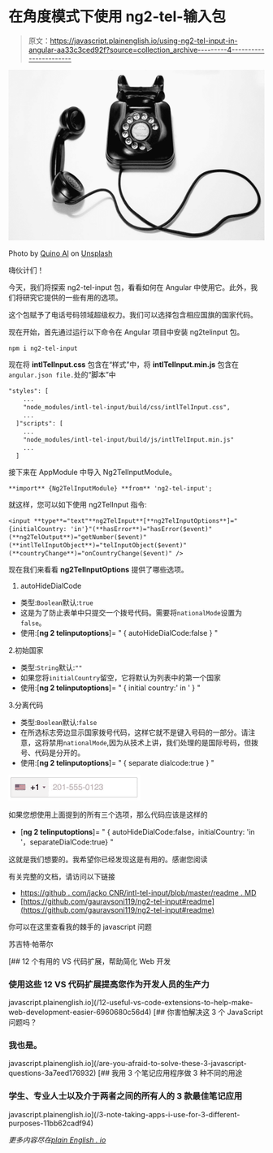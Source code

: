 # 在角度模式下使用 ng2-tel-输入包

> 原文：<https://javascript.plainenglish.io/using-ng2-tel-input-in-angular-aa33c3ced92f?source=collection_archive---------4----------------------->

![](img/0631cbded1f866e4e6a1c12889276bf8.png)

Photo by [Quino Al](https://unsplash.com/@quinoal?utm_source=medium&utm_medium=referral) on [Unsplash](https://unsplash.com?utm_source=medium&utm_medium=referral)

嗨伙计们！

今天，我们将探索 ng2-tel-input 包，看看如何在 Angular 中使用它。此外，我们将研究它提供的一些有用的选项。

这个包赋予了电话号码领域超级权力。我们可以选择包含相应国旗的国家代码。

现在开始，首先通过运行以下命令在 Angular 项目中安装 ng2telinput 包。

```
npm i ng2-tel-input
```

现在将 **intlTelInput.css** 包含在“样式”中，将 **intlTelInput.min.js** 包含在`angular.json file.`处的“脚本”中

```
"styles": [
    ...
    "node_modules/intl-tel-input/build/css/intlTelInput.css",
    ...
  ]"scripts": [
    ...
    "node_modules/intl-tel-input/build/js/intlTelInput.min.js"
    ...
  ]
```

接下来在 AppModule 中导入 Ng2TelInputModule。

```
**import** {Ng2TelInputModule} **from** 'ng2-tel-input';
```

就这样，您可以如下使用 ng2TelInput 指令:

```
<input **type**="text"**ng2TelInput**[**ng2TelInputOptions**]="{initialCountry: 'in'}"(**hasError**)="hasError($event)"(**ng2TelOutput**)="getNumber($event)"(**intlTelInputObject**)="telInputObject($event)"(**countryChange**)="onCountryChange($event)" />
```

现在我们来看看 **ng2TelInputOptions** 提供了哪些选项。

1.  autoHideDialCode

*   类型:`Boolean`默认:`true`
*   这是为了防止表单中只提交一个拨号代码。需要将`nationalMode`设置为`false`。
*   使用:[**ng 2 telinputoptions**]= " { autoHideDialCode:false } "

2.初始国家

*   类型:`String`默认:`""`
*   如果您将`initialCountry`留空，它将默认为列表中的第一个国家
*   使用:[**ng 2 telinputoptions**]= " { initial country:' in ' } "

3.分离代码

*   类型:`Boolean`默认:`false`
*   在所选标志旁边显示国家拨号代码，这样它就不是键入号码的一部分。请注意，这将禁用`nationalMode`,因为从技术上讲，我们处理的是国际号码，但拨号、代码是分开的。
*   使用:[**ng 2 telinputoptions**]= " { separate dialcode:true } "

![](img/23adac7ae1543a13276c02a4cf07dd97.png)

如果您想使用上面提到的所有三个选项，那么代码应该是这样的

*   [**ng 2 telinputoptions**]= " { autoHideDialCode:false，initialCountry: 'in '，separateDialCode:true} "

这就是我们想要的。我希望你已经发现这是有用的。感谢您阅读

有关完整的文档，请访问以下链接

*   [https://github . com/jacko CNR/intl-tel-input/blob/master/readme . MD](https://github.com/jackocnr/intl-tel-input/blob/master/README.md)
*   [https://github.com/gauravsoni119/ng2-tel-input#readme](https://github.com/gauravsoni119/ng2-tel-input#readme)

你可以在这里查看我的棘手的 javascript 问题

苏吉特·帕蒂尔

[](/12-useful-vs-code-extensions-to-help-make-web-development-easier-6960680c56d4) [## 12 个有用的 VS 代码扩展，帮助简化 Web 开发

### 使用这些 12 VS 代码扩展提高您作为开发人员的生产力

javascript.plainenglish.io](/12-useful-vs-code-extensions-to-help-make-web-development-easier-6960680c56d4) [](/are-you-afraid-to-solve-these-3-javascript-questions-3a7eed176932) [## 你害怕解决这 3 个 JavaScript 问题吗？

### 我也是。

javascript.plainenglish.io](/are-you-afraid-to-solve-these-3-javascript-questions-3a7eed176932) [](/3-note-taking-apps-i-use-for-3-different-purposes-11bb62cadf94) [## 我用 3 个笔记应用程序做 3 种不同的用途

### 学生、专业人士以及介于两者之间的所有人的 3 款最佳笔记应用

javascript.plainenglish.io](/3-note-taking-apps-i-use-for-3-different-purposes-11bb62cadf94) 

*更多内容尽在*[*plain English . io*](http://plainenglish.io/)